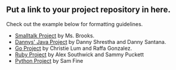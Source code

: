 ## Put a link to your project repository in here.
Check out the example below for formatting guidelines. 

* [Smalltalk Project](https://github.com/lizzybrooks/somerepo) by Ms. Brooks. 
* [Dannys' Java Project](https://github.com/zootsuitproductions/Dannys-Java-Project) by Danny Shrestha and Danny Santana. 
* [Go Project](https://github.com/Chr1sL/Go-programming) by Christie Lum and Raffa Gonzalez.
* [Ruby Project](https://github.com/sammypuckett/ruby-string-program) by Alex Southwick and Sammy Puckett
* [Python Project](https://github.com/samafine1/python/blob/master/StringProgram.python.py) by Sam Fine
